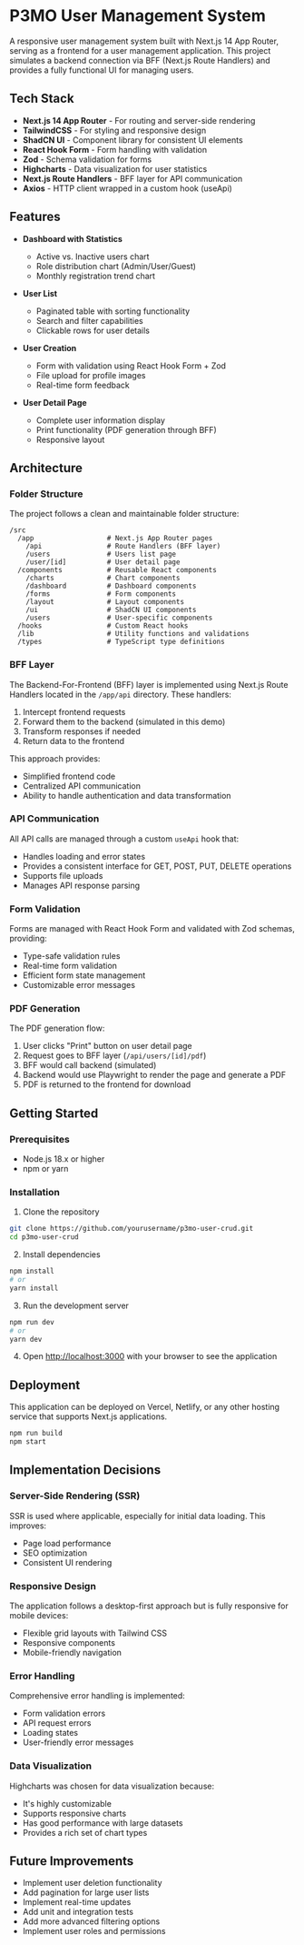 # P3MO User Management System

A responsive user management system built with Next.js 14 App Router, serving as a frontend for a user management application. This project simulates a backend connection via BFF (Next.js Route Handlers) and provides a fully functional UI for managing users.

## Tech Stack

- **Next.js 14 App Router** - For routing and server-side rendering
- **TailwindCSS** - For styling and responsive design
- **ShadCN UI** - Component library for consistent UI elements
- **React Hook Form** - Form handling with validation
- **Zod** - Schema validation for forms
- **Highcharts** - Data visualization for user statistics
- **Next.js Route Handlers** - BFF layer for API communication
- **Axios** - HTTP client wrapped in a custom hook (useApi)

## Features

- **Dashboard with Statistics**
  - Active vs. Inactive users chart
  - Role distribution chart (Admin/User/Guest)
  - Monthly registration trend chart

- **User List**
  - Paginated table with sorting functionality
  - Search and filter capabilities
  - Clickable rows for user details

- **User Creation**
  - Form with validation using React Hook Form + Zod
  - File upload for profile images
  - Real-time form feedback

- **User Detail Page**
  - Complete user information display
  - Print functionality (PDF generation through BFF)
  - Responsive layout

## Architecture

### Folder Structure

The project follows a clean and maintainable folder structure:

```
/src
  /app                  # Next.js App Router pages
    /api                # Route Handlers (BFF layer)
    /users              # Users list page
    /user/[id]          # User detail page
  /components           # Reusable React components
    /charts             # Chart components
    /dashboard          # Dashboard components
    /forms              # Form components
    /layout             # Layout components
    /ui                 # ShadCN UI components
    /users              # User-specific components
  /hooks                # Custom React hooks
  /lib                  # Utility functions and validations
  /types                # TypeScript type definitions
```

### BFF Layer

The Backend-For-Frontend (BFF) layer is implemented using Next.js Route Handlers located in the `/app/api` directory. These handlers:

1. Intercept frontend requests
2. Forward them to the backend (simulated in this demo)
3. Transform responses if needed
4. Return data to the frontend

This approach provides:
- Simplified frontend code
- Centralized API communication
- Ability to handle authentication and data transformation

### API Communication

All API calls are managed through a custom `useApi` hook that:
- Handles loading and error states
- Provides a consistent interface for GET, POST, PUT, DELETE operations
- Supports file uploads
- Manages API response parsing

### Form Validation

Forms are managed with React Hook Form and validated with Zod schemas, providing:
- Type-safe validation rules
- Real-time form validation
- Efficient form state management
- Customizable error messages

### PDF Generation

The PDF generation flow:
1. User clicks "Print" button on user detail page
2. Request goes to BFF layer (`/api/users/[id]/pdf`)
3. BFF would call backend (simulated)
4. Backend would use Playwright to render the page and generate a PDF
5. PDF is returned to the frontend for download

## Getting Started

### Prerequisites

- Node.js 18.x or higher
- npm or yarn

### Installation

1. Clone the repository
```bash
git clone https://github.com/yourusername/p3mo-user-crud.git
cd p3mo-user-crud
```

2. Install dependencies
```bash
npm install
# or
yarn install
```

3. Run the development server
```bash
npm run dev
# or
yarn dev
```

4. Open [http://localhost:3000](http://localhost:3000) with your browser to see the application

## Deployment

This application can be deployed on Vercel, Netlify, or any other hosting service that supports Next.js applications.

```bash
npm run build
npm start
```

## Implementation Decisions

### Server-Side Rendering (SSR)

SSR is used where applicable, especially for initial data loading. This improves:
- Page load performance
- SEO optimization
- Consistent UI rendering

### Responsive Design

The application follows a desktop-first approach but is fully responsive for mobile devices:
- Flexible grid layouts with Tailwind CSS
- Responsive components
- Mobile-friendly navigation

### Error Handling

Comprehensive error handling is implemented:
- Form validation errors
- API request errors
- Loading states
- User-friendly error messages

### Data Visualization

Highcharts was chosen for data visualization because:
- It's highly customizable
- Supports responsive charts
- Has good performance with large datasets
- Provides a rich set of chart types

## Future Improvements

- Implement user deletion functionality
- Add pagination for large user lists
- Implement real-time updates
- Add unit and integration tests
- Add more advanced filtering options
- Implement user roles and permissions
